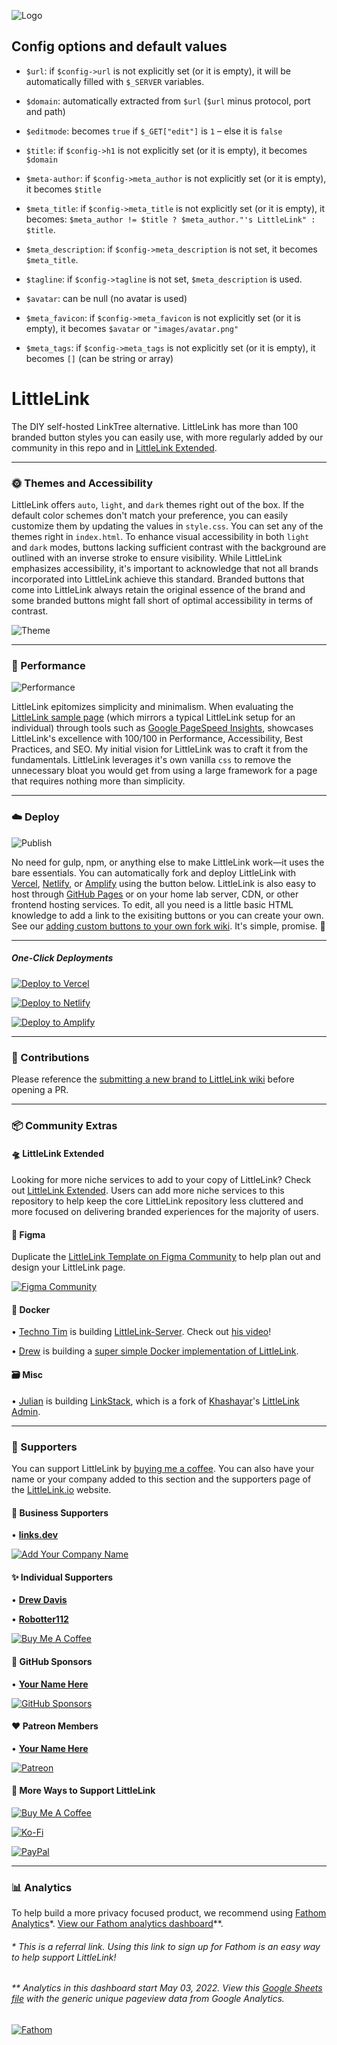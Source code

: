 ![Logo](https://cdn.cottle.cloud/GitHub/LittleLink/littlelink.gif)

## Config options and default values

- `$url`: if `$config->url` is not explicitly set (or it is empty), it will be automatically filled with `$_SERVER` variables.
- `$domain`: automatically extracted from `$url` (`$url` minus protocol, port and path)
- `$editmode`: becomes `true` if `$_GET["edit"]` is `1` – else it is `false`

- `$title`: if `$config->h1` is not explicitly set (or it is empty), it becomes `$domain`
- `$meta-author`: if `$config->meta_author` is not explicitly set (or it is empty), it becomes `$title`
- `$meta_title`: if `$config->meta_title` is not explicitly set (or it is empty), it becomes: `$meta_author != $title ? $meta_author."'s LittleLink" : $title`.
- `$meta_description`: if `$config->meta_description` is not set, it becomes `$meta_title`.
- `$tagline`: if `$config->tagline` is not set, `$meta_description` is used.

- `$avatar`: can be null (no avatar is used)
- `$meta_favicon`: if `$config->meta_favicon` is not explicitly set (or it is empty), it becomes `$avatar` or  `"images/avatar.png"`
- `$meta_tags`: if `$config->meta_tags` is not explicitly set (or it is empty), it becomes `[]` (can be string or array)

# LittleLink
The DIY self-hosted LinkTree alternative. LittleLink has more than 100 branded button styles you can easily use, with more regularly added by our community in this repo and in [LittleLink Extended](https://github.com/sethcottle/littlelink-extended). 

---
### 🌞 Themes and Accessibility
LittleLink offers `auto`, `light`, and `dark` themes right out of the box. If the default color schemes don't match your preference, you can easily customize them by updating the values in `style.css`. You can set any of the themes right in `index.html`. To enhance visual accessibility in both `light` and `dark` modes, buttons lacking sufficient contrast with the background are outlined with an inverse stroke to ensure visibility. While LittleLink emphasizes accessibility, it's important to acknowledge that not all brands incorporated into LittleLink achieve this standard. Branded buttons that come into LittleLink always retain the original essence of the brand and some branded buttons might fall short of optimal accessibility in terms of contrast.

![Theme](https://cdn.cottle.cloud/GitHub/LittleLink/ThemeSupport.gif)

---
### 🥇 Performance

![Performance](https://cdn.cottle.cloud/GitHub/LittleLink/ranking.gif)

LittleLink epitomizes simplicity and minimalism. When evaluating the [LittleLink sample page](https://littlelink.io/sample/seth) (which mirrors a typical LittleLink setup for an individual) through tools such as [Google PageSpeed Insights](https://pagespeed.web.dev/analysis/https-littlelink-io-sample-seth/17ex80ryq4?form_factor=mobile), showcases LittleLink's excellence with 100/100 in Performance, Accessibility, Best Practices, and SEO. My initial vision for LittleLink was to craft it from the fundamentals. LittleLink leverages it's own vanilla `css` to remove the unnecessary bloat you would get from using a large framework for a page that requires nothing more than simplicity.

---
### ☁️ Deploy

![Publish](https://cdn.cottle.cloud/GitHub/LittleLink/test/css/deploy.gif)

No need for gulp, npm, or anything else to make LittleLink work—it uses the bare essentials. You can automatically fork and deploy LittleLink with [Vercel](https://vercel.com/), [Netlify](https://www.netlify.com/), or [Amplify](https://aws.amazon.com/amplify) using the button below. LittleLink is also easy to host through [GitHub Pages](https://pages.github.com/) or on your home lab server, CDN, or other frontend hosting services. To edit, all you need is a little basic HTML knowledge to add a link to the exisiting buttons or you can create your own. See our [adding custom buttons to your own fork wiki](https://github.com/sethcottle/littlelink/wiki/Adding-custom-buttons-to-your-own-fork). It's simple, promise. 🤞

---
##### One-Click Deployments

[![Deploy to Vercel](https://cdn.cottle.cloud/littlelink/button-deploy-vercel.svg)](https://vercel.com/new/clone?repository-url=https%3A%2F%2Fgithub.com%2Fsethcottle%2Flittlelink&project-name=littlelink&repository-name=littlelink)

[![Deploy to Netlify](https://cdn.cottle.cloud/littlelink/button-deploy-netlify.svg)](https://app.netlify.com/start/deploy?repository=https://github.com/sethcottle/littlelink)

[![Deploy to Amplify](https://cdn.cottle.cloud/littlelink/button-deploy-amplify.svg)](https://console.aws.amazon.com/amplify/home#/deploy?repo=https://github.com/sethcottle/littlelink)

---

### 🤝 Contributions
Please reference the [submitting a new brand to LittleLink wiki](https://github.com/sethcottle/littlelink/wiki/Submitting-a-new-brand-to-LittleLink) before opening a PR.

---
### 📦 Community Extras

#### 🛸 LittleLink Extended
Looking for more niche services to add to your copy of LittleLink? Check out [LittleLink Extended](https://github.com/sethcottle/littlelink-extended). Users can add more niche services to this repository to help keep the core LittleLink repository less cluttered and more focused on delivering branded experiences for the majority of users.

#### 🎨 Figma
Duplicate the [LittleLink Template on Figma Community](https://www.figma.com/community/file/846568099968305613) to help plan out and design your LittleLink page.

[![Figma Community](https://cdn.cottle.cloud/littlelink/button-figma-community.svg)](https://www.figma.com/community/file/846568099968305613)

#### 🐋 Docker
• [Techno Tim](https://github.com/timothystewart6) is building [LittleLink-Server](https://github.com/techno-tim/littlelink-server). Check out [his video](https://youtu.be/42SqfI_AjXU)!

• [Drew](https://github.com/davisdre) is building a [super simple Docker implementation of LittleLink](https://github.com/davisdre/littlelink).

#### 🗃️ Misc
• [Julian](https://github.com/JulianPrieber) is building [LinkStack](https://github.com/LinkStackOrg/LinkStack), which is a fork of [Khashayar](https://github.com/khashayarzavosh)'s [LittleLink Admin](https://github.com/khashayarzavosh/admin-littlelink).

---

### 💖 Supporters
You can support LittleLink by [buying me a coffee](https://www.buymeacoffee.com/seth). You can also have your name or your company added to this section and the supporters page of the [LittleLink.io](https://littlelink.io) website.

#### 🏢 Business Supporters
• **[links.dev](https://github.com/fatih-yavuz/links.dev)**

[![Add Your Company Name](https://cdn.cottle.cloud/littlelink/button-buy-me-a-coffee-company.svg)](https://www.buymeacoffee.com/seth/e/50574)

#### ✨ Individual Supporters
• **[Drew Davis](https://connect.davisdre.me)**

• **[Robotter112](https://robotter112.de/)**

[![Buy Me A Coffee](https://cdn.cottle.cloud/littlelink/button-buy-me-a-coffee-individual.svg)](https://www.buymeacoffee.com/seth/e/50573)

#### 🐙 GitHub Sponsors
• **[Your Name Here](https://github.com/sponsors/sethcottle)**

[![GitHub Sponsors](https://cdn.cottle.cloud/littlelink/button-github-sponsors.svg)](https://github.com/sponsors/sethcottle)

#### ❤️ Patreon Members
• **[Your Name Here](https://www.patreon.com/sethcottle)**

[![Patreon](https://cdn.cottle.cloud/littlelink/button-patreon.svg)](https://www.patreon.com/sethcottle)


#### 🥰 More Ways to Support LittleLink
[![Buy Me A Coffee](https://cdn.cottle.cloud/littlelink/button-buy-me-a-coffee.svg)](https://www.buymeacoffee.com/seth/)

[![Ko-Fi](https://cdn.cottle.cloud/littlelink/button-ko-fi.svg)](https://ko-fi.com/sethcottle)

[![PayPal](https://cdn.cottle.cloud/littlelink/button-paypal.svg)](https://paypal.me/sethcottle/)

---

### 📊 Analytics

To help build a more privacy focused product, we recommend using [Fathom Analytics](https://usefathom.com/ref/EQVZMV)*. [View our Fathom analytics dashboard](https://app.usefathom.com/share/xbmnwxxl/littlelink.io#/?filters=%5B%5D&range=last_7_days&site=2251799827005303)**.

###### * This is a referral link. Using this link to sign up for Fathom is an easy way to help support LittleLink!

###### ** Analytics in this dashboard start May 03, 2022. View this [Google Sheets file](https://docs.google.com/spreadsheets/d/1GL4SroAdH-OZphBVR5z-BoSukHIEVJfao25q_e9-Ii8/edit?usp=sharing) with the generic unique pageview data from Google Analytics.

[![Fathom](https://cdn.cottle.cloud/littlelink/button-fathom-analytics.svg)](https://usefathom.com/ref/EQVZMV)
